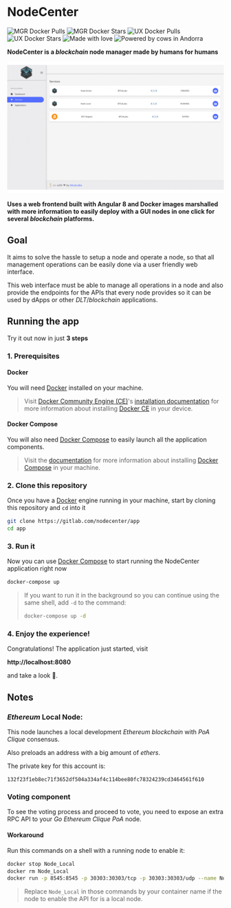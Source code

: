 # NodeCenter
![MGR Docker Pulls](https://img.shields.io/docker/pulls/nodecenter/mgr?label=mgr%20pulls&style=for-the-badge)
![MGR Docker Stars](https://img.shields.io/docker/stars/nodecenter/mgr?label=mgr%20stars&style=for-the-badge)
![UX Docker Pulls](https://img.shields.io/docker/pulls/nodecenter/ux?label=ux%20pulls&style=for-the-badge)
![UX Docker Stars](https://img.shields.io/docker/stars/nodecenter/ux?label=ux%20stars&style=for-the-badge)
![Made with love](https://img.shields.io/badge/Made%20with-love%20%E2%9D%A4%EF%B8%8F%EF%B8%8F-informational?style=for-the-badge)
![Powered by cows in Andorra](https://img.shields.io/badge/Powered%20by-cows%20%F0%9F%90%AE%F0%9F%87%A6%F0%9F%87%A9-green?style=for-the-badge)

**NodeCenter is a *blockchain* node manager made by humans for humans**

![Screenshots slideshow](screenshots/slideshow.gif)

**Uses a web frontend built with Angular 8 and Docker images marshalled with
more information to easily deploy with a GUI nodes in one click for several
*blockchain* platforms.**

## Goal
It aims to solve the hassle to setup a node and operate a node, so that all
management operations can be easily done via a user friendly web interface.

This web interface must be able to manage all operations in a node and also
provide the endpoints for the APIs that every node provides so it can be used
by dApps or other *DLT*/*blockchain* applications.


## Running the app

Try it out now in just **3 steps**

### 1. Prerequisites
#### Docker
You will need [Docker][docker] installed on your machine.

> Visit [Docker Community Engine (CE)][docker-ce]'s
> [installation documentation][get-docker] for more information about
> installing [Docker CE][docker-ce] in your device.


#### Docker Compose

You will also need [Docker Compose][docker-compose] to easily launch all the
application components.

> Visit the [documentation][get-docker-compose] for more information about
> installing [Docker Compose][docker-compose] in your machine.

### 2. Clone this repository
Once you have a [Docker][docker] engine running in your machine, start by
cloning this repository and `cd` into it

```sh
git clone https://gitlab.com/nodecenter/app
cd app
```

### 3. Run it
Now you can use [Docker Compose][docker-compose] to start running the
NodeCenter application right now

```sh
docker-compose up
```

> If you want to run it in the background so you can continue using the
> same shell, add `-d` to the command:
> ```sh
> docker-compose up -d
> ```


### 4. Enjoy the experience!
Congratulations! The application just started, visit

**http://localhost:8080**

and take a look 👀.


## Notes
### *Ethereum* Local Node:

This node launches a local development *Ethereum blockchain* with *PoA*
*Clique* consensus.

Also preloads an address with a big amount of *ethers*.

The private key for this account is:

```
132f23f1eb8ec71f3652df504a334af4c114bee80fc78324239cd3464561f610
```

### Voting component
To see the voting process and proceed to vote, you need to expose an extra
RPC API to your *Go Ethereum Clique PoA* node.

#### Workaround
Run this commands on a shell with a running node to enable it:

```sh
docker stop Node_Local
docker rm Node_Local
docker run -p 8545:8545 -p 30303:30303/tcp -p 30303:30303/udp --name Node_Local blockvalley/local --rpc --rpcaddr 0.0.0.0 --rpcapi eth,web3,net,clique
```

> Replace `Node_Local` in those commands by your container name if the node
> to enable the API for is a local node.

[docker]: https://www.docker.com/
[docker-ce]: https://docs.docker.com/install/
[get-docker]: https://docs.docker.com/install/#supported-platforms
[docker-compose]: https://docs.docker.com/compose/
[get-docker-compose]: https://docs.docker.com/compose/install/
